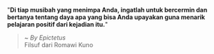 "**Di tiap musibah yang menimpa Anda, ingatlah untuk bercermin dan bertanya tentang daya apa yang bisa Anda upayakan guna menarik pelajaran positif dari kejadian itu.**"

> ~ _By Epictetus_  
Filsuf dari Romawi Kuno
